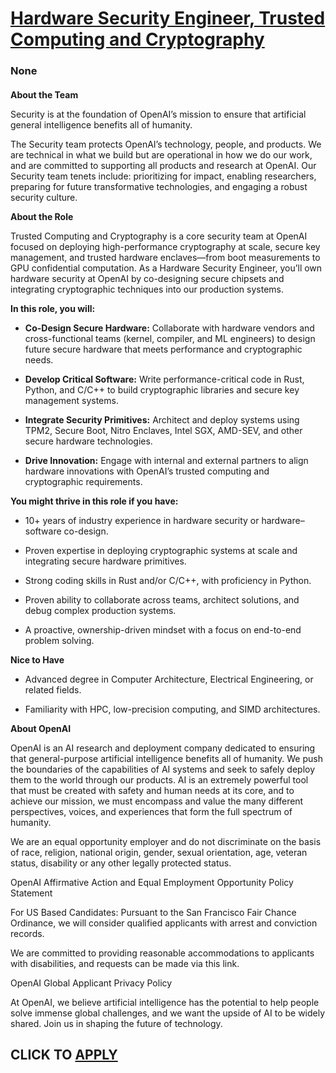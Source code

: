 # [Hardware Security Engineer, Trusted Computing and Cryptography](https://www.remotewlb.com/apply/hardware-security-engineer-trusted-computing-and-cryptography-140485)  
### None  
####  

**About the Team**

Security is at the foundation of OpenAI’s mission to ensure that artificial general intelligence benefits all of humanity.

The Security team protects OpenAI’s technology, people, and products. We are technical in what we build but are operational in how we do our work, and are committed to supporting all products and research at OpenAI. Our Security team tenets include: prioritizing for impact, enabling researchers, preparing for future transformative technologies, and engaging a robust security culture.

**About the Role**

Trusted Computing and Cryptography is a core security team at OpenAI focused on deploying high-performance cryptography at scale, secure key management, and trusted hardware enclaves—from boot measurements to GPU confidential computation. As a Hardware Security Engineer, you’ll own hardware security at OpenAI by co-designing secure chipsets and integrating cryptographic techniques into our production systems.

 **In this role, you will:**

  *  **Co-Design Secure Hardware:** Collaborate with hardware vendors and cross-functional teams (kernel, compiler, and ML engineers) to design future secure hardware that meets performance and cryptographic needs.

  *  **Develop Critical Software:** Write performance-critical code in Rust, Python, and C/C++ to build cryptographic libraries and secure key management systems.

  *  **Integrate Security Primitives:** Architect and deploy systems using TPM2, Secure Boot, Nitro Enclaves, Intel SGX, AMD-SEV, and other secure hardware technologies.

  *  **Drive Innovation:** Engage with internal and external partners to align hardware innovations with OpenAI’s trusted computing and cryptographic requirements.

 **You might thrive in this role if you have:**

  * 10+ years of industry experience in hardware security or hardware–software co-design.

  * Proven expertise in deploying cryptographic systems at scale and integrating secure hardware primitives.

  * Strong coding skills in Rust and/or C/C++, with proficiency in Python.

  * Proven ability to collaborate across teams, architect solutions, and debug complex production systems.

  * A proactive, ownership-driven mindset with a focus on end-to-end problem solving.

 **Nice to Have**

  * Advanced degree in Computer Architecture, Electrical Engineering, or related fields.

  * Familiarity with HPC, low-precision computing, and SIMD architectures.

 **About OpenAI**

OpenAI is an AI research and deployment company dedicated to ensuring that general-purpose artificial intelligence benefits all of humanity. We push the boundaries of the capabilities of AI systems and seek to safely deploy them to the world through our products. AI is an extremely powerful tool that must be created with safety and human needs at its core, and to achieve our mission, we must encompass and value the many different perspectives, voices, and experiences that form the full spectrum of humanity.

We are an equal opportunity employer and do not discriminate on the basis of race, religion, national origin, gender, sexual orientation, age, veteran status, disability or any other legally protected status.

OpenAI Affirmative Action and Equal Employment Opportunity Policy Statement

For US Based Candidates: Pursuant to the San Francisco Fair Chance Ordinance, we will consider qualified applicants with arrest and conviction records.

We are committed to providing reasonable accommodations to applicants with disabilities, and requests can be made via this link.

OpenAI Global Applicant Privacy Policy

At OpenAI, we believe artificial intelligence has the potential to help people solve immense global challenges, and we want the upside of AI to be widely shared. Join us in shaping the future of technology.

  
## CLICK TO [APPLY](https://www.remotewlb.com/apply/hardware-security-engineer-trusted-computing-and-cryptography-140485)

